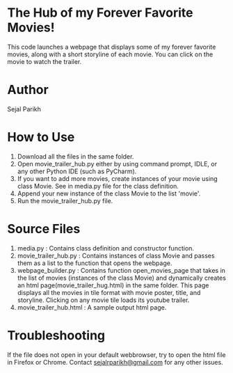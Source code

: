 # The Hub of my Forever Favorite Movies!
This code launches a webpage that displays some of my forever favorite movies, along with a short storyline of each movie. You can click on the movie to watch the trailer. 

# Author
Sejal Parikh

# How to Use
1. Download all the files in the same folder.
2. Open movie_trailer_hub.py either by using command prompt, IDLE, or any other Python IDE (such as PyCharm).
3. If you want to add more movies, create instances of your movie using class Movie. See in media.py file for the class definition.
4. Append your new instance of the class Movie to the list 'movie'.
5. Run the movie_trailer_hub.py file.

# Source Files
1. media.py : Contains class definition and constructor function.
2. movie_trailer_hub.py : Contains instances of class Movie and passes them as a list to the function that opens the webpage.
3. webpage_builder.py : Contains function open_movies_page that takes in the list of movies (instances of the class Movie) and dynamically creates an html page(movie_trailer_hug.html) in the same folder. This page displays all the movies in tile format with movie poster, title, and storyline. Clicking on any movie tile loads its youtube trailer.
4. movie_trailer_hub.html : A sample output html page.

# Troubleshooting
If the file does not open in your default webbrowser, try to open the html file in Firefox or Chrome. Contact sejalrparikh@gmail.com for any other issues.
